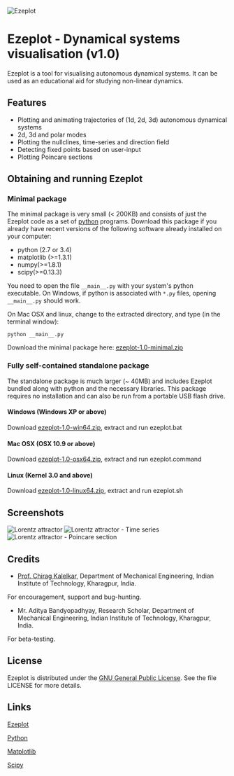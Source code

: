 ![Ezeplot](http://i.imgur.com/VAgBgLU.png)

Ezeplot - Dynamical systems visualisation (v1.0)
===============================================

Ezeplot is a tool for visualising autonomous dynamical systems. It can be used as an educational aid for studying non-linear dynamics.

Features
------------
* Plotting and animating trajectories of (1d, 2d, 3d) autonomous dynamical systems
* 2d, 3d and polar modes
* Plotting the nullclines, time-series and direction field
* Detecting fixed points based on user-input
* Plotting Poincare sections

Obtaining and running Ezeplot
-----------------------------

### Minimal package
The minimal package is very small (< 200KB) and consists of just the Ezeplot
code as a set of [python](https://www.python.org) programs.
Download this package if you already have recent versions of the following
software already installed on your computer:
* python (2.7 or 3.4)
* matplotlib (>=1.3.1)
* numpy(>=1.8.1)
* scipy(>=0.13.3)

You need to open the file `__main__.py` with your system's python executable.
On Windows, if python is associated with `*.py` files, opening `__main__.py` should work.

On Mac OSX and linux, change to the extracted directory, and type (in the terminal window):

    python __main__.py

Download the minimal package here: [ezeplot-1.0-minimal.zip](https://www.dropbox.com/s/48u1268ug92wyzv/ezeplot-1.0-minimal.zip?dl=1)

### Fully self-contained standalone package
The standalone package is much larger (~ 40MB) and includes Ezeplot bundled
along with python and the necessary libraries. This package requires no
installation and can also be run from a portable USB flash drive. 

#### Windows (Windows XP or above)
Download [ezeplot-1.0-win64.zip](https://www.dropbox.com/s/7jqz1y8m6g7bv4j/ezeplot-1.0-win64.zip?dl=1),
extract and run ezeplot.bat

#### Mac OSX (OSX 10.9 or above)
Download [ezeplot-1.0-osx64.zip](https://www.dropbox.com/s/8c3jzdeb1h95fh5/ezeplot-1.0-osx64.zip?dl=1),
extract and run ezeplot.command

#### Linux (Kernel 3.0 and above)
Download [ezeplot-1.0-linux64.zip](https://www.dropbox.com/s/yt6ppi72rpnztfx/ezeplot-1.0-linux64.zip?dl=1),
extract and run ezeplot.sh

Screenshots
-----------
![Lorentz attractor](http://i.imgur.com/0FaEiv3.png)
![Lorentz attractor - Time series](http://i.imgur.com/A0JeHsQ.png)
![Lorentz attractor - Poincare section](http://i.imgur.com/udQUbNs.png)

Credits
-------
* [Prof. Chirag Kalelkar](https://sites.google.com/site/kalelkar/), Department of Mechanical Engineering, Indian Institute of Technology, Kharagpur, India.

For encouragement, support and bug-hunting.

* Mr. Aditya Bandyopadhyay, Research Scholar, Department of Mechanical Engineering, Indian Institute of Technology, Kharagpur, India.

For beta-testing.

License
-------
Ezeplot is distributed under the [GNU General Public License](https://www.gnu.org/licenses/gpl.html). See the file LICENSE for more details.

Links
-----
[Ezeplot](http://grajkiran.github.io/ezeplot)

[Python](https://www.python.org/)

[Matplotlib](http://matplotlib.org/)

[Scipy](http://scipy.org)
